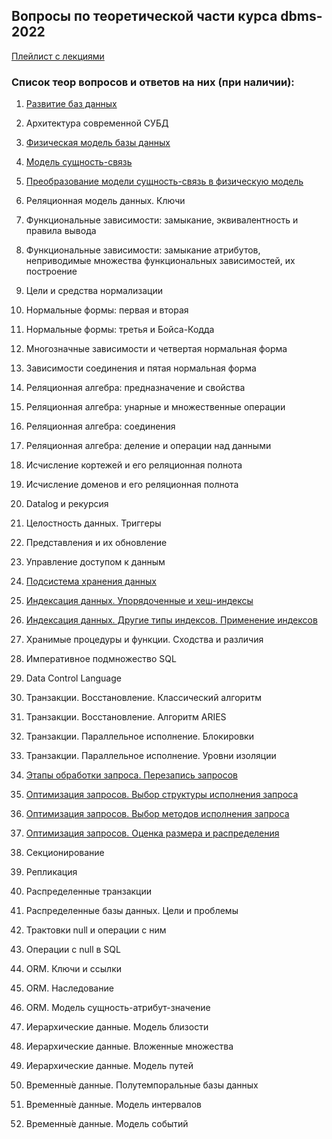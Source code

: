 ## Вопросы по теоретической части курса dbms-2022

[Плейлист с лекциями](https://www.youtube.com/watch?v=TT38dPhg4jo&list=PLBAwg87wLtfLY7WCevPxuT0Uig_NHTHF1)

### Список теор вопросов и ответов на них (при наличии): 

1. [Развитие баз данных](./01_database_evolution.md)

2. Архитектура современной СУБД

3. [Физическая модель базы данных](./03_physical-data-model.md)

4. [Модель сущность-связь](./04_entity-relationship-model.md)

5. [Преобразование модели сущность-связь в физическую модель](./05_erm-to-pdm.md)

6. Реляционная модель данных. Ключи

7. Функциональные зависимости: замыкание, эквивалентность и правила вывода

8. Функциональные зависимости: замыкание атрибутов, неприводимые множества функциональных зависимостей, их построение

9. Цели и средства нормализации

10. Нормальные формы: первая и вторая

11. Нормальные формы: третья и Бойса-Кодда

12. Многозначные зависимости и четвертая нормальная форма

13. Зависимости соединения и пятая нормальная форма

14. Реляционная алгебра: предназначение и свойства

15.  Реляционная алгебра: унарные и множественные операции

16. Реляционная алгебра: соединения

17. Реляционная алгебра: деление и операции над данными

18. Исчисление кортежей и его реляционная полнота

19. Исчисление доменов и его реляционная полнота

20. Datalog и рекурсия

21. Целостность данных. Триггеры

22. Представления и их обновление

23. Управление доступом к данным

24. [Подсистема хранения данных](./24_memory-subsystem.md)

25. [Индексация данных. Упорядоченные и хеш-индексы](./25_hash-and-ordered-indices.md)

26. [Индексация данных. Другие типы индексов. Применение индексов](./26_other-indices_indices-usage.md)

27. Хранимые процедуры и функции. Сходства и различия

28. Императивное подмножество SQL

29. Data Control Language

30. Транзакции. Восстановление. Классический алгоритм

31. Транзакции. Восстановление. Алгоритм ARIES

32. Транзакции. Параллельное исполнение. Блокировки

33. Транзакции. Параллельное исполнение. Уровни изоляции

34. [Этапы обработки запроса. Перезапись запросов](./34_query-processing-steps.md)

35. [Оптимизация запросов. Выбор структуры исполнения запроса](./35_optimizations_query-processing-methods.md)

36. [Оптимизация запросов. Выбор методов исполнения запроса](./36_optimizations_query-structure.md)

37. [Оптимизация запросов. Оценка размера и распределения](./37_optimizations_approximations.md)

38. Секционирование

39. Репликация

40. Распределенные транзакции

41. Распределенные базы данных. Цели и проблемы

42. Трактовки null и операции с ним

43. Операции с null в SQL

44. ORM. Ключи и ссылки

45. ORM. Наследование

46. ORM. Модель сущность-атрибут-значение

47. Иерархические данные. Модель близости

48. Иерархические данные. Вложенные множества

49. Иерархические данные. Модель путей

50. Временны́е данные. Полутемпоральные базы данных

51. Временны́е данные. Модель интервалов

52. Временны́е данные. Модель событий

